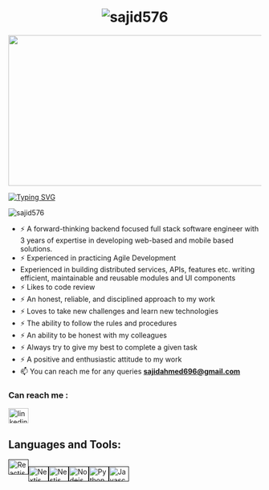 <div align="center">
<h1 href="https://git.io/typing-svg"><img src="https://readme-typing-svg.herokuapp.com?font=Fira+Code&pause=1000&color=C5ADADAC&center=true&random=false&width=435&lines=Hi+%F0%9F%91%8B%2C+I'm+Abu+Syeed+Sajid+Ahmed" alt="sajid576" /></h1>
</div>
<div align="center">
  <img src="https://media.giphy.com/media/dWesBcTLavkZuG35MI/giphy.gif" width="600" height="300"/>
</div>

[![Typing SVG](https://readme-typing-svg.demolab.com?font=Fira+Code&weight=200&size=18&duration=4500&pause=2000&color=AE4E27FF&vCenter=true&multiline=true&width=1000&height=60&lines=A+Full+Stack+Software+Engineer,+AI+and+Cyber+Security+Enthusiast+)](https://git.io/typing-svg)

<p align="left"> <img src="https://komarev.com/ghpvc/?username=sajid576&label=Profile%20views&color=0e75b6&style=flat" alt="sajid576" /> </p>

- ⚡ A forward-thinking backend focused full stack software engineer with 3 years of expertise in developing web-based and mobile based solutions.
- ⚡ Experienced in practicing Agile Development
- Experienced in building distributed services, APIs, features etc. writing efficient, maintainable and reusable modules and UI components
- ⚡ Likes to code review
- ⚡ An honest, reliable, and disciplined approach to my work
- ⚡ Loves to take new challenges and learn new technologies
- ⚡ The ability to follow the rules and procedures
- ⚡ An ability to be honest with my colleagues 
- ⚡ Always try to give my best to complete a given task
- ⚡ A positive and enthusiastic attitude to my work
- 📫 You can reach me for any queries **sajidahmed696@gmail.com**

  
### Can reach me :

<p align="left">
<a href="https://www.linkedin.com/in/abu-syeed-sajid-ahmed-82b340103/" target="blank"><img align="center" src="https://raw.githubusercontent.com/rahuldkjain/github-profile-readme-generator/master/src/images/icons/Social/linked-in-alt.svg" alt="linkedin" height="30" width="40" /></a>

</p>

     
<h2 align="left">Languages and Tools:</h2>

<div style="display:flex; flex-direction:row " >
<a href="" target="blank"><img align="center" src="https://upload.wikimedia.org/wikipedia/commons/thumb/a/a7/React-icon.svg/2300px-React-icon.svg.png" alt="Reactjs" height="30" width="40" /></a>

<a href="" target="blank"><img align="center" src="https://media.licdn.com/dms/image/C5622AQEaSzZNrNFgUQ/feedshare-shrink_800/0/1678383920919?e=2147483647&v=beta&t=skIEHMDr9qucS8R9k_6RwBP1f4HH1Y3WzeDu3CErvpg" alt="Nextjs" height="30" width="40" /></a>

<a href="" target="blank"><img align="center" src="https://cdn.worldvectorlogo.com/logos/nestjs.svg" alt="Nestjs" height="30" width="40" /></a>

<a href="" target="blank"><img align="center" src="https://upload.wikimedia.org/wikipedia/commons/thumb/d/d9/Node.js_logo.svg/2560px-Node.js_logo.svg.png" alt="Nodejs" height="30" width="40" /></a>

<a href="" target="blank"><img align="center" src="https://e0.pxfuel.com/wallpapers/228/975/desktop-wallpaper-programming-python-and-other-coding-nav-logo.jpg" alt="Python" height="30" width="40" /></a>

<a href="" target="blank"><img align="center" src="https://www.freepnglogos.com/uploads/javascript-png/png-javascript-badge-picture-8.png" alt="Javascript" height="30" width="40" /></a>

</div>








